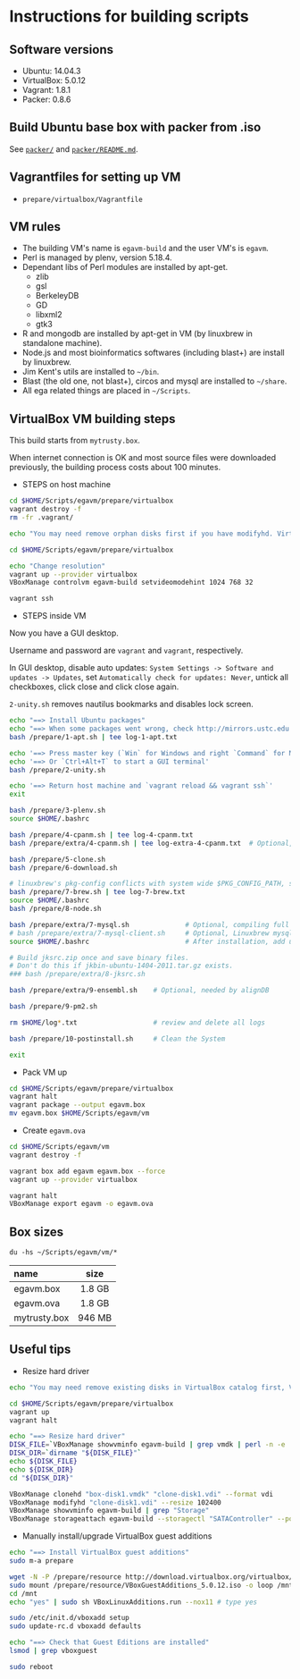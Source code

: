 # Instructions for building scripts

## Software versions

* Ubuntu:       14.04.3
* VirtualBox:   5.0.12
* Vagrant:      1.8.1
* Packer:       0.8.6

## Build Ubuntu base box with packer from .iso

See [`packer/`](packer/) and [`packer/README.md`](packer/README.md).

## Vagrantfiles for setting up VM

* `prepare/virtualbox/Vagrantfile`

## VM rules

* The building VM's name is `egavm-build` and the user VM's is `egavm`.
* Perl is managed by plenv, version 5.18.4.
* Dependant libs of Perl modules are installed by apt-get.
    * zlib
    * gsl
    * BerkeleyDB
    * GD
    * libxml2
    * gtk3
* R and mongodb are installed by apt-get in VM (by linuxbrew in standalone machine).
* Node.js and most bioinformatics softwares (including blast+) are install by linuxbrew.
* Jim Kent's utils are installed to `~/bin`.
* Blast (the old one, not blast+), circos and mysql are installed to `~/share`.
* All ega related things are placed in `~/Scripts`.

## VirtualBox VM building steps

This build starts from `mytrusty.box`.

When internet connection is OK and most source files were downloaded previously, 
the building process costs about 100 minutes.

* STEPS on host machine

```bash
cd $HOME/Scripts/egavm/prepare/virtualbox
vagrant destroy -f
rm -fr .vagrant/

echo "You may need remove orphan disks first if you have modifyhd. VirtualBox->File->Virtual Media Manager."

cd $HOME/Scripts/egavm/prepare/virtualbox

echo "Change resolution"
vagrant up --provider virtualbox
VBoxManage controlvm egavm-build setvideomodehint 1024 768 32

vagrant ssh
```

* STEPS inside VM

Now you have a GUI desktop.

Username and password are `vagrant` and `vagrant`, respectively.

In GUI desktop, disable auto updates: `System Settings -> Software and updates -> Updates`,
set `Automatically check for updates: Never`, untick all checkboxes, click close and click close again.

`2-unity.sh` removes nautilus bookmarks and disables lock screen.

```bash
echo "==> Install Ubuntu packages"
echo "==> When some packages went wrong, check http://mirrors.ustc.edu.cn/ubuntu/ for updating status."
bash /prepare/1-apt.sh | tee log-1-apt.txt

echo '==> Press master key (`Win` for Windows and right `Command` for Mac) and type `terminal` to start a GUI terminal'
echo '==> Or `Ctrl+Alt+T` to start a GUI terminal'
bash /prepare/2-unity.sh

echo '==> Return host machine and `vagrant reload && vagrant ssh`'
exit

bash /prepare/3-plenv.sh
source $HOME/.bashrc

bash /prepare/4-cpanm.sh | tee log-4-cpanm.txt
bash /prepare/extra/4-cpanm.sh | tee log-extra-4-cpanm.txt  # Optional, needed by alignDB

bash /prepare/5-clone.sh
bash /prepare/6-download.sh

# linuxbrew's pkg-config conflicts with system wide $PKG_CONFIG_PATH, so put them to the tail of job queues.
bash /prepare/7-brew.sh | tee log-7-brew.txt
source $HOME/.bashrc
bash /prepare/8-node.sh

bash /prepare/extra/7-mysql.sh              # Optional, compiling full mysql51.
# bash /prepare/extra/7-mysql-client.sh     # Optional, Linuxbrew mysql51 client, needed by alignDB and building jksrc.
source $HOME/.bashrc                        # After installation, add user alignDB to mysql.

# Build jksrc.zip once and save binary files.
# Don't do this if jkbin-ubuntu-1404-2011.tar.gz exists.
### bash /prepare/extra/8-jksrc.sh

bash /prepare/extra/9-ensembl.sh    # Optional, needed by alignDB

bash /prepare/9-pm2.sh

rm $HOME/log*.txt                   # review and delete all logs

bash /prepare/10-postinstall.sh     # Clean the System

exit
```

* Pack VM up

```bash
cd $HOME/Scripts/egavm/prepare/virtualbox
vagrant halt
vagrant package --output egavm.box
mv egavm.box $HOME/Scripts/egavm/vm
```

* Create `egavm.ova`

```bash
cd $HOME/Scripts/egavm/vm
vagrant destroy -f

vagrant box add egavm egavm.box --force
vagrant up --provider virtualbox

vagrant halt
VBoxManage export egavm -o egavm.ova
```

## Box sizes

`du -hs ~/Scripts/egavm/vm/*`

| name         | size    |
| :-----       | :-----: |
| egavm.box    | 1.8 GB  |
| egavm.ova    | 1.8 GB  |
| mytrusty.box | 946 MB  |

## Useful tips

* Resize hard driver

```bash
echo "You may need remove existing disks in VirtualBox catalog first, VirtualBox->File->Virtual Media Manager."

cd $HOME/Scripts/egavm/prepare/virtualbox
vagrant up
vagrant halt

echo "==> Resize hard driver"
DISK_FILE=`VBoxManage showvminfo egavm-build | grep vmdk | perl -n -e '/($ENV{HOME}.+)\(UUID/; $file = $1; print $file'`
DISK_DIR=`dirname "${DISK_FILE}"`
echo ${DISK_FILE}
echo ${DISK_DIR}
cd "${DISK_DIR}"

VBoxManage clonehd "box-disk1.vmdk" "clone-disk1.vdi" --format vdi
VBoxManage modifyhd "clone-disk1.vdi" --resize 102400
VBoxManage showvminfo egavm-build | grep "Storage"
VBoxManage storageattach egavm-build --storagectl "SATAController" --port 0 --device 0 --type hdd --medium clone-disk1.vdi
```

* Manually install/upgrade VirtualBox guest additions

```bash
echo "==> Install VirtualBox guest additions"
sudo m-a prepare

wget -N -P /prepare/resource http://download.virtualbox.org/virtualbox/5.0.12/VBoxGuestAdditions_5.0.12.iso
sudo mount /prepare/resource/VBoxGuestAdditions_5.0.12.iso -o loop /mnt
cd /mnt
echo "yes" | sudo sh VBoxLinuxAdditions.run --nox11 # type yes

sudo /etc/init.d/vboxadd setup
sudo update-rc.d vboxadd defaults

echo "==> Check that Guest Editions are installed"
lsmod | grep vboxguest

sudo reboot
```

